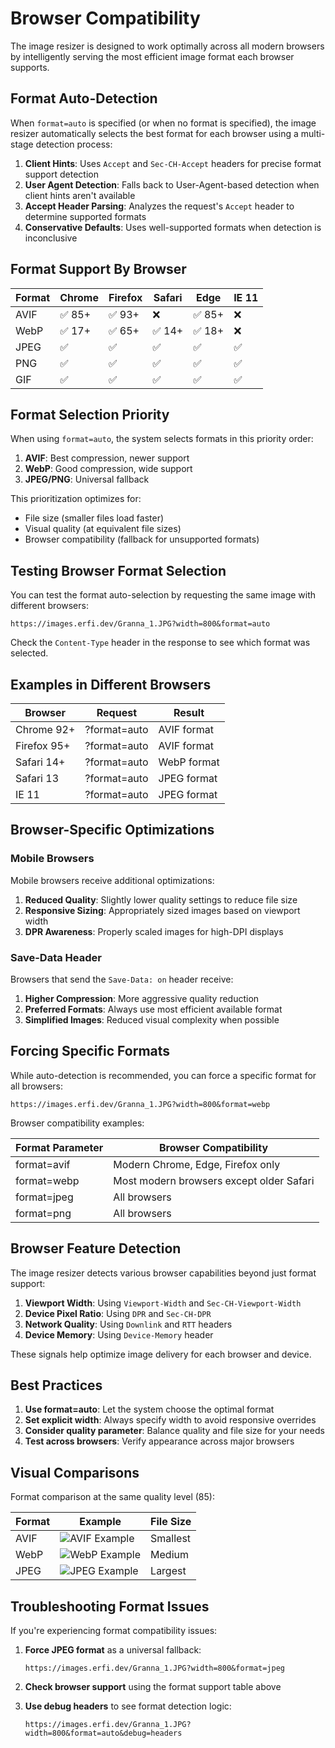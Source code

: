 # Browser Compatibility

The image resizer is designed to work optimally across all modern browsers by intelligently serving the most efficient image format each browser supports.

## Format Auto-Detection

When `format=auto` is specified (or when no format is specified), the image resizer automatically selects the best format for each browser using a multi-stage detection process:

1. **Client Hints**: Uses `Accept` and `Sec-CH-Accept` headers for precise format support detection
2. **User Agent Detection**: Falls back to User-Agent-based detection when client hints aren't available
3. **Accept Header Parsing**: Analyzes the request's `Accept` header to determine supported formats
4. **Conservative Defaults**: Uses well-supported formats when detection is inconclusive

## Format Support By Browser

| Format | Chrome | Firefox | Safari | Edge | IE 11 |
|--------|--------|---------|--------|------|-------|
| AVIF   | ✅ 85+ | ✅ 93+  | ❌     | ✅ 85+ | ❌   |
| WebP   | ✅ 17+ | ✅ 65+  | ✅ 14+ | ✅ 18+ | ❌   |
| JPEG   | ✅     | ✅      | ✅     | ✅     | ✅   |
| PNG    | ✅     | ✅      | ✅     | ✅     | ✅   |
| GIF    | ✅     | ✅      | ✅     | ✅     | ✅   |

## Format Selection Priority

When using `format=auto`, the system selects formats in this priority order:

1. **AVIF**: Best compression, newer support
2. **WebP**: Good compression, wide support
3. **JPEG/PNG**: Universal fallback

This prioritization optimizes for:
- File size (smaller files load faster)
- Visual quality (at equivalent file sizes)
- Browser compatibility (fallback for unsupported formats)

## Testing Browser Format Selection

You can test the format auto-selection by requesting the same image with different browsers:

```
https://images.erfi.dev/Granna_1.JPG?width=800&format=auto
```

Check the `Content-Type` header in the response to see which format was selected.

## Examples in Different Browsers

| Browser | Request | Result |
|---------|---------|--------|
| Chrome 92+ | ?format=auto | AVIF format |
| Firefox 95+ | ?format=auto | AVIF format |
| Safari 14+ | ?format=auto | WebP format |
| Safari 13 | ?format=auto | JPEG format |
| IE 11 | ?format=auto | JPEG format |

## Browser-Specific Optimizations

### Mobile Browsers

Mobile browsers receive additional optimizations:

1. **Reduced Quality**: Slightly lower quality settings to reduce file size
2. **Responsive Sizing**: Appropriately sized images based on viewport width
3. **DPR Awareness**: Properly scaled images for high-DPI displays

### Save-Data Header

Browsers that send the `Save-Data: on` header receive:

1. **Higher Compression**: More aggressive quality reduction
2. **Preferred Formats**: Always use most efficient available format
3. **Simplified Images**: Reduced visual complexity when possible

## Forcing Specific Formats

While auto-detection is recommended, you can force a specific format for all browsers:

```
https://images.erfi.dev/Granna_1.JPG?width=800&format=webp
```

Browser compatibility examples:

| Format Parameter | Browser Compatibility |
|------------------|----------------------|
| format=avif | Modern Chrome, Edge, Firefox only |
| format=webp | Most modern browsers except older Safari |
| format=jpeg | All browsers |
| format=png | All browsers |

## Browser Feature Detection

The image resizer detects various browser capabilities beyond just format support:

1. **Viewport Width**: Using `Viewport-Width` and `Sec-CH-Viewport-Width`
2. **Device Pixel Ratio**: Using `DPR` and `Sec-CH-DPR`
3. **Network Quality**: Using `Downlink` and `RTT` headers
4. **Device Memory**: Using `Device-Memory` header

These signals help optimize image delivery for each browser and device.

## Best Practices

1. **Use format=auto**: Let the system choose the optimal format
2. **Set explicit width**: Always specify width to avoid responsive overrides
3. **Consider quality parameter**: Balance quality and file size for your needs
4. **Test across browsers**: Verify appearance across major browsers

## Visual Comparisons

Format comparison at the same quality level (85):

| Format | Example | File Size |
|--------|---------|-----------|
| AVIF | ![AVIF Example](https://images.erfi.dev/Granna_1.JPG?width=300&format=avif&quality=85) | Smallest |
| WebP | ![WebP Example](https://images.erfi.dev/Granna_1.JPG?width=300&format=webp&quality=85) | Medium |
| JPEG | ![JPEG Example](https://images.erfi.dev/Granna_1.JPG?width=300&format=jpeg&quality=85) | Largest |

## Troubleshooting Format Issues

If you're experiencing format compatibility issues:

1. **Force JPEG format** as a universal fallback:
   ```
   https://images.erfi.dev/Granna_1.JPG?width=800&format=jpeg
   ```

2. **Check browser support** using the format support table above

3. **Use debug headers** to see format detection logic:
   ```
   https://images.erfi.dev/Granna_1.JPG?width=800&format=auto&debug=headers
   ```